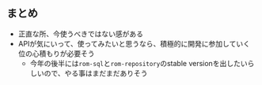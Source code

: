 
## まとめ

* 正直な所、今使うべきではない感がある
* APIが気にいって、使ってみたいと思うなら、積極的に開発に参加していく位の心積もりが必要そう
  * 今年の後半には`rom-sql`と`rom-repository`のstable versionを出したいらしいので、やる事はまだまだありそう
